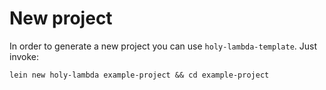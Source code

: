 # New project

In order to generate a new project you can use `holy-lambda-template`. Just invoke:
```
lein new holy-lambda example-project && cd example-project
```
